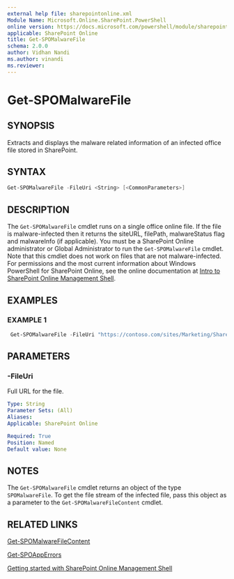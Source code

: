 ```yaml
---
external help file: sharepointonline.xml
Module Name: Microsoft.Online.SharePoint.PowerShell
online version: https://docs.microsoft.com/powershell/module/sharepoint-online/Get-SPOMalwareFile
applicable: SharePoint Online
title: Get-SPOMalwareFile
schema: 2.0.0
author: Vidhan Nandi
ms.author: vinandi
ms.reviewer:
---
```


# Get-SPOMalwareFile

## SYNOPSIS

Extracts and displays the malware related information of an infected office file stored in SharePoint.

## SYNTAX

```powershell
Get-SPOMalwareFile -FileUri <String> [<CommonParameters>]
```

## DESCRIPTION

The `Get-SPOMalwareFile` cmdlet runs on a single office online file. If the file is malware-infected then it returns the siteURL, filePath, malwareStatus flag and malwareInfo (if applicable). You must be a SharePoint Online administrator or Global Administrator to run the `Get-SPOMalwareFile` cmdlet. Note that this cmdlet does not work on files that are not malware-infected.
For permissions and the most current information about Windows PowerShell for SharePoint Online, see the online documentation at [Intro to SharePoint Online Management Shell](/powershell/sharepoint/sharepoint-online/introduction-sharepoint-online-management-shell).

## EXAMPLES

### EXAMPLE 1

```powershell
 Get-SPOMalwareFile -FileUri "https://contoso.com/sites/Marketing/Shared Documents/Doc1.docx"
```

## PARAMETERS

### -FileUri

Full URL for the file.

```yaml
Type: String
Parameter Sets: (All)
Aliases:
Applicable: SharePoint Online

Required: True
Position: Named
Default value: None
```

## NOTES

The `Get-SPOMalwareFile` cmdlet returns an object of the type `SPOMalwareFile`. To get the file stream of the infected file, pass this object as a parameter to the `Get-SPOMalwareFileContent` cmdlet.

## RELATED LINKS

[Get-SPOMalwareFileContent](Get-SPOMalwareFileContent.md)

[Get-SPOAppErrors](Get-SPOAppErrors.md)

[Getting started with SharePoint Online Management Shell](/powershell/sharepoint/sharepoint-online/connect-sharepoint-online)
